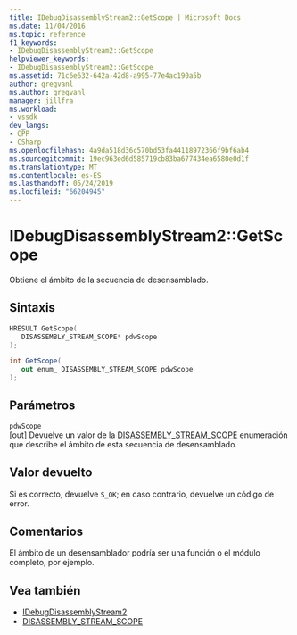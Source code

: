 ```yaml
---
title: IDebugDisassemblyStream2::GetScope | Microsoft Docs
ms.date: 11/04/2016
ms.topic: reference
f1_keywords:
- IDebugDisassemblyStream2::GetScope
helpviewer_keywords:
- IDebugDisassemblyStream2::GetScope
ms.assetid: 71c6e632-642a-42d8-a995-77e4ac190a5b
author: gregvanl
ms.author: gregvanl
manager: jillfra
ms.workload:
- vssdk
dev_langs:
- CPP
- CSharp
ms.openlocfilehash: 4a9da518d36c570bd53fa44118972366f9bf6ab4
ms.sourcegitcommit: 19ec963ed6d585719cb83ba677434ea6580e0d1f
ms.translationtype: MT
ms.contentlocale: es-ES
ms.lasthandoff: 05/24/2019
ms.locfileid: "66204945"
---
```

# <a name="idebugdisassemblystream2getscope"></a>IDebugDisassemblyStream2::GetScope
Obtiene el ámbito de la secuencia de desensamblado.

## <a name="syntax"></a>Sintaxis

```cpp
HRESULT GetScope( 
   DISASSEMBLY_STREAM_SCOPE* pdwScope
);
```

```csharp
int GetScope( 
   out enum_ DISASSEMBLY_STREAM_SCOPE pdwScope
);
```

## <a name="parameters"></a>Parámetros
`pdwScope`\
[out] Devuelve un valor de la [DISASSEMBLY_STREAM_SCOPE](../../../extensibility/debugger/reference/disassembly-stream-scope.md) enumeración que describe el ámbito de esta secuencia de desensamblado.

## <a name="return-value"></a>Valor devuelto
 Si es correcto, devuelve `S_OK`; en caso contrario, devuelve un código de error.

## <a name="remarks"></a>Comentarios
 El ámbito de un desensamblador podría ser una función o el módulo completo, por ejemplo.

## <a name="see-also"></a>Vea también
- [IDebugDisassemblyStream2](../../../extensibility/debugger/reference/idebugdisassemblystream2.md)
- [DISASSEMBLY_STREAM_SCOPE](../../../extensibility/debugger/reference/disassembly-stream-scope.md)